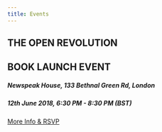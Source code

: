 ```yaml
---
title: Events
---
```


<section class="event">
  <h2>THE OPEN REVOLUTION</h2>
  <h1>BOOK LAUNCH EVENT</h1>
  <h5> Newspeak House, 133 Bethnal Green Rd, London</h5>
  <h5> 12th June 2018, 6:30 PM - 8:30 PM (BST)</h5>
  <a href="https://attending.io/events/open-revolution-book-launch" class="button btn-yellow">More Info &amp; RSVP</a>
 </section>

